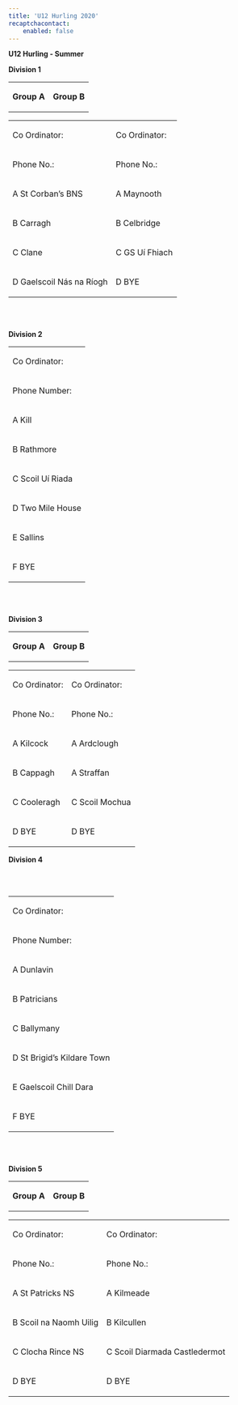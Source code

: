 ```yaml
---
title: 'U12 Hurling 2020'
recaptchacontact:
    enabled: false
---
```


<p><strong>U12 Hurling - Summer</strong></p>
<p><strong>Division 1</strong></p>
<table>
<tbody>
<tr>
<td>
<p><strong>Group A</strong></p>
</td>
<td>
<p><strong>Group B</strong></p>
</td>
</tr>
</tbody>
</table>
<table>
<tbody>
<tr>
<td>
<p>Co Ordinator:</p>
</td>
<td>
<p>Co Ordinator:</p>
</td>
</tr>
<tr>
<td>
<p>Phone No.:</p>
</td>
<td>
<p>Phone No.:</p>
</td>
</tr>
<tr>
<td>
<p>A St Corban&rsquo;s BNS</p>
</td>
<td>
<p>A Maynooth</p>
</td>
</tr>
<tr>
<td>
<p>B Carragh</p>
</td>
<td>
<p>B Celbridge</p>
</td>
</tr>
<tr>
<td>
<p>C Clane</p>
</td>
<td>
<p>C GS U&iacute; Fhiach</p>
</td>
</tr>
<tr>
<td>
<p>D Gaelscoil N&aacute;s na R&iacute;ogh</p>
</td>
<td>
<p>D BYE</p>
</td>
</tr>
</tbody>
</table>
<p><br /><br /></p>
<p><strong>Division 2&nbsp;</strong></p>
<table>
<tbody>
<tr>
<td>
<p>Co Ordinator:</p>
</td>
</tr>
<tr>
<td>
<p>Phone Number:</p>
</td>
</tr>
<tr>
<td>
<p>A Kill</p>
</td>
</tr>
<tr>
<td>
<p>B Rathmore</p>
</td>
</tr>
<tr>
<td>
<p>C Scoil U&iacute; Riada</p>
</td>
</tr>
<tr>
<td>
<p>D Two Mile House</p>
</td>
</tr>
<tr>
<td>
<p>E Sallins</p>
</td>
</tr>
<tr>
<td>
<p>F BYE</p>
</td>
</tr>
</tbody>
</table>
<p><br /><br /></p>
<p><strong>Division 3&nbsp;</strong></p>
<table>
<tbody>
<tr>
<td>
<p><strong>Group A</strong></p>
</td>
<td>
<p><strong>Group B</strong></p>
</td>
</tr>
</tbody>
</table>
<table>
<tbody>
<tr>
<td>
<p>Co Ordinator:</p>
</td>
<td>
<p>Co Ordinator:</p>
</td>
</tr>
<tr>
<td>
<p>Phone No.:</p>
</td>
<td>
<p>Phone No.:</p>
</td>
</tr>
<tr>
<td>
<p>A Kilcock</p>
</td>
<td>
<p>A Ardclough</p>
</td>
</tr>
<tr>
<td>
<p>B Cappagh</p>
</td>
<td>
<p>A Straffan</p>
</td>
</tr>
<tr>
<td>
<p>C Cooleragh</p>
</td>
<td>
<p>C Scoil Mochua</p>
</td>
</tr>
<tr>
<td>
<p>D BYE</p>
</td>
<td>
<p>D BYE</p>
</td>
</tr>
</tbody>
</table>
<p><strong>Division 4</strong></p>
<p><br /><br /></p>
<table>
<tbody>
<tr>
<td>
<p>Co Ordinator:</p>
</td>
</tr>
<tr>
<td>
<p>Phone Number:</p>
</td>
</tr>
<tr>
<td>
<p>A Dunlavin</p>
</td>
</tr>
<tr>
<td>
<p>B Patricians</p>
</td>
</tr>
<tr>
<td>
<p>C Ballymany</p>
</td>
</tr>
<tr>
<td>
<p>D St Brigid&rsquo;s Kildare Town</p>
</td>
</tr>
<tr>
<td>
<p>E Gaelscoil Chill Dara</p>
</td>
</tr>
<tr>
<td>
<p>F BYE</p>
</td>
</tr>
</tbody>
</table>
<p><br /><br /></p>
<p><strong>Division 5</strong></p>
<table>
<tbody>
<tr>
<td>
<p><strong>Group A</strong></p>
</td>
<td>
<p><strong>Group B</strong></p>
</td>
</tr>
</tbody>
</table>
<table>
<tbody>
<tr>
<td>
<p>Co Ordinator:</p>
</td>
<td>
<p>Co Ordinator:</p>
</td>
</tr>
<tr>
<td>
<p>Phone No.:</p>
</td>
<td>
<p>Phone No.:</p>
</td>
</tr>
<tr>
<td>
<p>A St Patricks NS</p>
</td>
<td>
<p>A Kilmeade</p>
</td>
</tr>
<tr>
<td>
<p>B Scoil na Naomh Uilig</p>
</td>
<td>
<p>B Kilcullen</p>
</td>
</tr>
<tr>
<td>
<p>C Clocha Rince NS</p>
</td>
<td>
<p>C Scoil Diarmada Castledermot</p>
</td>
</tr>
<tr>
<td>
<p>D BYE</p>
</td>
<td>
<p>D BYE</p>
</td>
</tr>
</tbody>
</table>

